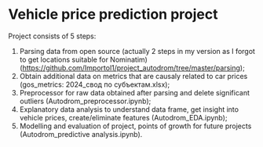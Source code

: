 # Vehicle price prediction project

Project consists of 5 steps:
1. Parsing data from open source (actually 2 steps in my version as I forgot to get locations suitable for Nominatim) (https://github.com/Importol1/project_autodrom/tree/master/parsing);
2. Obtain additional data on metrics that are causaly related to car prices (gos_metrics: 2024_свод по субъектам.xlsx);
3. Preprocessor for raw data obtained after parsing and delete significant outliers (Autodrom_preprocessor.ipynb);
4. Explanatory data analysis to understand data frame, get insight into vehicle prices, create/eliminate features (Autodrom_EDA.ipynb);
5. Modelling and evaluation of project, points of growth for future projects (Autodrom_predictive analysis.ipynb).
